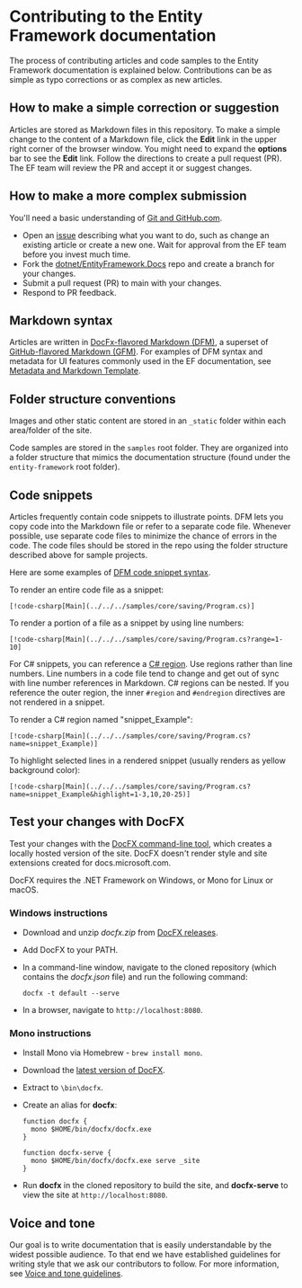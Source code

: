 # Contributing to the Entity Framework documentation

The process of contributing articles and code samples to the Entity Framework documentation is explained below. Contributions can be as simple as typo corrections or as complex as new articles.

## How to make a simple correction or suggestion

Articles are stored as Markdown files in this repository. To make a simple change to the content of a Markdown file, click the **Edit** link in the upper right corner of the browser window. You might need to expand the **options** bar to see the **Edit** link. Follow the directions to create a pull request (PR). The EF team will review the PR and accept it or suggest changes.

## How to make a more complex submission

You'll need a basic understanding of [Git and GitHub.com](https://guides.github.com/activities/hello-world/).

* Open an [issue](https://github.com/dotnet/EntityFramework.Docs/issues/new) describing what you want to do, such as change an existing article or create a new one. Wait for approval from the EF team before you invest much time.
* Fork the [dotnet/EntityFramework.Docs](https://github.com/dotnet/EntityFramework.Docs/) repo and create a branch for your changes.
* Submit a pull request (PR) to main with your changes.
* Respond to PR feedback.

## Markdown syntax

Articles are written in [DocFx-flavored Markdown (DFM)](http://dotnet.github.io/docfx/spec/docfx_flavored_markdown.html), a superset of [GitHub-flavored Markdown (GFM)](https://guides.github.com/features/mastering-markdown/). For examples of DFM syntax and metadata for UI features commonly used in the EF documentation, see [Metadata and Markdown Template](https://docs.microsoft.com/contribute/dotnet/dotnet-style-guide).

## Folder structure conventions

Images and other static content are stored in an `_static` folder within each area/folder of the site.

Code samples are stored in the `samples` root folder. They are organized into a folder structure that mimics the documentation structure (found under the `entity-framework` root folder).

## Code snippets

Articles frequently contain code snippets to illustrate points. DFM lets you copy code into the Markdown file or refer to a separate code file. Whenever possible, use separate code files to minimize the chance of errors in the code. The code files should be stored in the repo using the folder structure described above for sample projects.

Here are some examples of [DFM code snippet syntax](http://dotnet.github.io/docfx/spec/docfx_flavored_markdown.html#code-snippet).

To render an entire code file as a snippet:

```none
[!code-csharp[Main](../../../samples/core/saving/Program.cs)]
```

To render a portion of a file as a snippet by using line numbers:

```none
[!code-csharp[Main](../../../samples/core/saving/Program.cs?range=1-10]
```

For C# snippets, you can reference a [C# region](https://msdn.microsoft.com/library/9a1ybwek.aspx). Use regions rather than line numbers. Line numbers in a code file tend to change and get out of sync with line number references in Markdown. C# regions can be nested. If you reference the outer region, the inner `#region` and `#endregion` directives are not rendered in a snippet.

To render a C# region named "snippet_Example":

```none
[!code-csharp[Main](../../../samples/core/saving/Program.cs?name=snippet_Example)]
```

To highlight selected lines in a rendered snippet (usually renders as yellow background color):

```none
[!code-csharp[Main](../../../samples/core/saving/Program.cs?name=snippet_Example&highlight=1-3,10,20-25)]
```

## Test your changes with DocFX

Test your changes with the [DocFX command-line tool](https://dotnet.github.io/docfx/tutorial/docfx_getting_started.html#2-use-docfx-as-a-command-line-tool), which creates a locally hosted version of the site. DocFX doesn't render style and site extensions created for docs.microsoft.com.

DocFX requires the .NET Framework on Windows, or Mono for Linux or macOS.

### Windows instructions

* Download and unzip *docfx.zip* from [DocFX releases](https://github.com/dotnet/docfx/releases).
* Add DocFX to your PATH.
* In a command-line window, navigate to the cloned repository (which contains the *docfx.json* file) and run the following command:

   ```console
   docfx -t default --serve
   ```

* In a browser, navigate to `http://localhost:8080`.

### Mono instructions

* Install Mono via Homebrew - `brew install mono`.
* Download the [latest version of DocFX](https://github.com/dotnet/docfx/releases/tag/v2.7.2).
* Extract to `\bin\docfx`.
* Create an alias for **docfx**:

  ```console
  function docfx {
    mono $HOME/bin/docfx/docfx.exe
  }

  function docfx-serve {
    mono $HOME/bin/docfx/docfx.exe serve _site
  }
  ```

* Run **docfx** in the cloned repository to build the site, and **docfx-serve** to view the site at `http://localhost:8080`.

## Voice and tone

Our goal is to write documentation that is easily understandable by the widest possible audience. To that end we have established guidelines for writing style that we ask our contributors to follow. For more information, see [Voice and tone guidelines](https://docs.microsoft.com/contribute/dotnet/dotnet-voice-tone).
